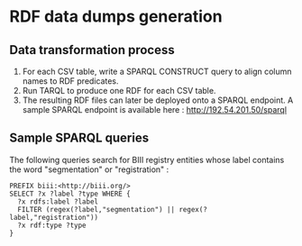 # RDF data dumps generation

## Data transformation process

  1. For each CSV table, write a SPARQL CONSTRUCT query to align column names to RDF predicates.  
  2. Run TARQL to produce one RDF for each CSV table. 
  3. The resulting RDF files can later be deployed onto a SPARQL endpoint. A sample SPARQL endpoint is available here : http://192.54.201.50/sparql

## Sample SPARQL queries
The following queries search for BIII registry entities whose label contains the word "segmentation" or "registration" : 

    PREFIX biii:<http://biii.org/> 
    SELECT ?x ?label ?type WHERE {
      ?x rdfs:label ?label
      FILTER (regex(?label,"segmentation") || regex(?label,"registration"))
      ?x rdf:type ?type
    } 

